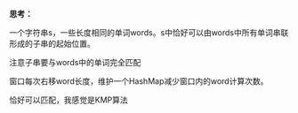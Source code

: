 **思考：**

一个字符串s，一些长度相同的单词words。s中恰好可以由words中所有单词串联形成的子串的起始位置。

注意子串要与words中的单词完全匹配

窗口每次右移word长度，维护一个HashMap减少窗口内的word计算次数。

恰好可以匹配，我感觉是KMP算法

